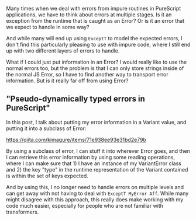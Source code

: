 Many times when we deal with errors from impure routines in PureScript applications, we have to think about errors at multiple stages. Is it an exception from the runtime that is caught as an Error? Or is it an error that we expect to handle in some way?

And while many will end up using `ExceptT` to model the expected errors, I don't find this particularly pleasing to use with impure code, where I still end up with two different layers of errors to handle.

What if I could just put information in an Error? I would really like to use the normal errors too, but the problem is that I can only store strings inside of the normal JS Error, so I have to find another way to transport error information. But is it really far off from using Error?

## "Pseudo-dynamically typed errors in PureScript"

In this post, I talk about putting my error information in a Variant value, and putting it into a subclass of Error:

<https://qiita.com/kimagure/items/71e938ee93e31bd2e79b>

By using a subclass of error, I can stuff it into wherever Error goes, and then I can retrieve this error information by using some reading operations, where I can make sure that 1) I have an instance of my VariantError class and 2) the key "type" in the runtime representation of the Variant contained is within the set of keys expected.

And by using this, I no longer need to handle errors on multiple levels and can get away with not having to deal with `ExceptT MyError Aff`. While many might disagree with this approach, this really does make working with my code much easier, especially for people who are not familiar with transformers.
